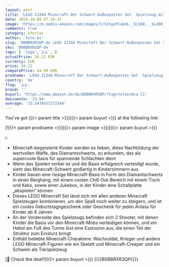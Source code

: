```yaml
---
layout: post
title: 'LEGO 21244 Minecraft Der Schwert-Außenposten Set  Spielzeug mit Creeper  Soldat  Wachkrieger und Skelett-Figuren  Set für Jungen und Mädchen ab 8 Jahren'
date: 2024-10-09 07:19:37
image: 'https://m.media-amazon.com/images/I/51hypfCabdL._SL500_._SL400_.jpg'
comments: true
category: ofertas
author: 'tole.es'
slug: 'B0BBRXR3QP-de LEGO 21244 Minecraft Der Schwert-Außenposten Set Spielzeug...'
sku: 'B0BBRXR3QP-de'
tags: [ 'lego','🇩🇪', ]
actualPrice: 34.22 EUR
currency: EUR
price: 34.22
comparePrice: 44.99 EUR
prodname: 'LEGO 21244 Minecraft Der Schwert-Außenposten Set  Spielzeug mit Creeper  Soldat  Wachkrieger und Skelett-Figuren  Set für Jungen und Mädchen ab 8 Jahren'
country: 'de'
flag: '🇩🇪'
brand: ''
buyurl: 'https://www.amazon.de/dp/B0BBRXR3QP/?tag=tolees0ca-21'
descuento: '23.94'
average: '33.3478431372548'
---
```


You've got [{{< param title >}}]({{< param buyurl >}}) at the following link:

[![{{< param prodname >}}]({{< param image >}})]({{< param buyurl >}})

ℹ️:

- Minecraft-begeisterte Kinder werden es lieben, diese Nachbildung der wertvollen Waffe, des Diamantschwerts, zu erkunden, das als supercoole Basis für spannende Schlachten dient
- Wenn das Spielen vorbei ist und die Basis erfolgreich verteidigt wurde, sieht das Minecraft-Schwert großartig in Kinderzimmern aus
- Kinder bauen eine riesige Minecraft-Basis in Form des Diamantschwerts in einen Berghang, mit einem coolen Chill-Out-Bereich mit einem Tisch und Keks, sowie einer Jukebox, in der Kinder eine Schallplatte „abspielen“ können
- Dieses LEGO Minecraft Set lässt sich mit allen anderen Minecraft Spielzeugen kombinieren, um den Spaß noch weiter zu steigern, und ist ein cooles Geburtstagsgeschenk oder Geschenk für jeden Anlass für Kinder ab 8 Jahren
- An der Vorderseite des Spielzeugs befinden sich 2 Shooter, mit denen Kinder die Basis vor den Minecraft-Mobs verteidigen können, und ein Hebel am Fuß des Turms löst eine Explosion aus, die einen Teil der Struktur zum Einsturz bringt
- Enthält beliebte Minecraft-Charaktere: Wachsoldat, Krieger und andere LEGO Minecraft-Figuren wie ein Skelett und Minecraft-Creeper und ein Schwein als Tierspielzeug

[🛒 Check the deal!!]({{< param buyurl >}})
{{<world>}}B0BBRXR3QP{{</world>}}
